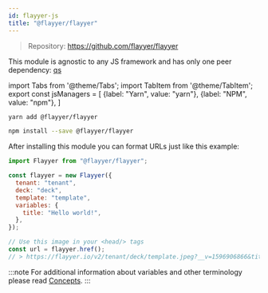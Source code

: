 ```yaml
---
id: flayyer-js
title: "@flayyer/flayyer"
---
```


> Repository: https://github.com/flayyer/flayyer

This module is agnostic to any JS framework and has only one peer dependency: [qs](https://github.com/ljharb/qs)

<!-- MDX variables -->
import Tabs from '@theme/Tabs';
import TabItem from '@theme/TabItem';
export const jsManagers = [
  {label: "Yarn", value: "yarn"},
  {label: "NPM", value: "npm"},
]

<Tabs groupId="js-manager" defaultValue="yarn" values={jsManagers}>
<TabItem value="yarn">

```bash title="Terminal.app"
yarn add @flayyer/flayyer
```

</TabItem>

<TabItem value="npm">

```bash title="Terminal.app"
npm install --save @flayyer/flayyer
```

</TabItem>
</Tabs>

After installing this module you can format URLs just like this example:

```js
import Flayyer from "@flayyer/flayyer";

const flayyer = new Flayyer({
  tenant: "tenant",
  deck: "deck",
  template: "template",
  variables: {
    title: "Hello world!",
  },
});

// Use this image in your <head/> tags
const url = flayyer.href();
// > https://flayyer.io/v2/tenant/deck/template.jpeg?__v=1596906866&title=Hello+world%21
```

:::note
For additional information about variables and other terminology please read [Concepts](/docs/concepts).
:::
